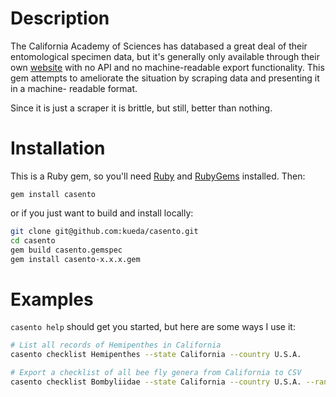 # Description
The California Academy of Sciences has databased a great deal of their
entomological specimen data, but it's generally only available through
their own [website](http://researcharchive.calacademy.org/research/entomology/EntInv/index.asp)
with no API and no machine-readable export functionality. This gem attempts to
ameliorate the situation by scraping data and presenting it in a machine-
readable format.

Since it is just a scraper it is brittle, but still, better than nothing.

# Installation

This is a Ruby gem, so you'll need [Ruby](https://www.ruby-lang.org) and [RubyGems](https://rubygems.org/) installed. Then:

`gem install casento`

or if you just want to build and install locally:

```bash
git clone git@github.com:kueda/casento.git
cd casento
gem build casento.gemspec
gem install casento-x.x.x.gem
```

# Examples

`casento help` should get you started, but here are some ways I use it:

```bash
# List all records of Hemipenthes in California
casento checklist Hemipenthes --state California --country U.S.A.

# Export a checklist of all bee fly genera from California to CSV
casento checklist Bombyliidae --state California --country U.S.A. --rank genus -f csv > bombyliidae-genera-ca.csv
```
